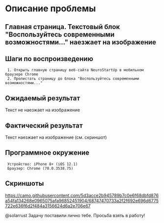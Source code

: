 # Описание проблемы

## Главная страница. Текстовый блок "Воспользуйтесь современными возможностями..." наезжает на изображение

## Шаги по воспроизведению
     1. Открыть главную страницу веб-сайта NeuroStartUp в мобильном браузере Chrome
     2. Пролистать страницу до блока "Воспользуйтесь современными возможностями..."

## Ожидаемый результат
Текст не наезжает на изображение

## Фактический результат
Текст наезжает на изображение (см. скриншот)

## Программное окружение
     Устройство: iPhone 8+ (iOS 12.1)
     Браузер: Chrome (70.0.3538.75)

## Скриншоты
https://camo.githubusercontent.com/5d3acce2b945789b7c0e6f68dbfd876a54fa134268e0965075afa96852451904/68747470733a2f2f692e696d6775722e636f6d2f484a3156624d6a2e706e67

@solarrust Задачу поставили лично тебе. Просьба взять в работу!

